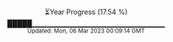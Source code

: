 <p align="center">
⏳Year Progress (17.54 %) <br>
█████▁▁▁▁▁▁▁▁▁▁▁▁▁▁▁▁▁▁▁▁▁▁▁▁▁ <br>
<sub>Updated: Mon, 06 Mar 2023 00:09:14 GMT</sub>
</p>

